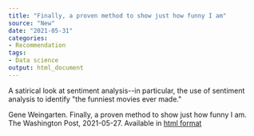 ```yaml
---
title: "Finally, a proven method to show just how funny I am"
source: "New"
date: "2021-05-31"
categories:
- Recommendation
tags:
- Data science
output: html_document
---
```


A satirical look at sentiment analysis--in particular, the use of sentiment analysis to identify "the funniest movies ever made."

<!--more-->

Gene Weingarten. Finally, a proven method to show just how funny I am. The Washington Post, 2021-05-27. Available in [html format][wei1]

[wei1]: (https://www.washingtonpost.com/lifestyle/magazine/gene-weingarten-finally-a-proven-method-to-show-just-how-funny-i-am/2021/05/20/ee2def38-ae8e-11eb-b476-c3b287e52a01_story.html).
